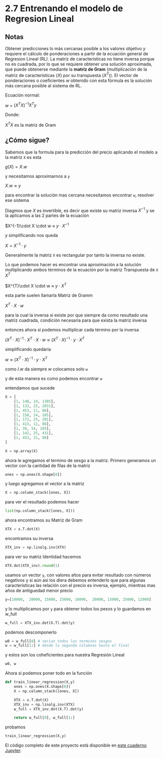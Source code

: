 # 2.7 Entrenando el modelo de Regresion Lineal

## Notas

Obtener predicciones lo más cercanas posible a los valores objetivo $y$ requiere el cálculo de ponderaciones a partir de la ecuación general de Regresion Lineal (RL). La matriz de características no tiene inversa porque no es cuadrada, por lo que se requiere obtener una solución aproximada, que puede obtenerse mediante la **matriz de Gram** (multiplicación de la matriz de características ($X$) por su transpuesta ($X^T$)). El vector de ponderaciones o coeficientes $w$ obtenido con esta fórmula es la solución más cercana posible al sistema de RL.

Ecuación normal:

$w$ = $(X^TX)^{-1}X^Ty$

Donde:

$X^TX$ es la matriz de Gram


## ¿Cómo sigue?

Sabemos que la formula para la predicción del precio aplicando el modelo a la matriz `X` es esta

$g(X) = X.w$


y necesitamos aproximarnos a `y`

$X.w ≈ y$

para encontrar la solución mas cercana necesitamos encontrar  `w`, resolver ese sistema

Diagmos que $X$ es invertible, es decir que existe su matriz inversa $X^{-1}$ y se la aplicamos a las 2 partes de la ecuación

$X^{-1}\cdot X \cdot w ≈ $y\cdot X^{-1}$

y simplificando nos queda

$X = X^{-1}\cdot y$ 

Generalmente la matriz `X` es rectangular por tanto la inversa no existe.

Lo que podemos hacer es encontrar una aproximación a la solución multiplicando ambos términos de la ecuación por la matriz Transpuesta de `X` $X^{T}$

$X^{T}\cdot X \cdot w ≈ $y\cdot X^{T}$

esta parte suelen llamarla Matriz de Gramm

$X^{T}\cdot X \cdot w$

para la cual la inversa si existe por que siempre da como resultado una matriz cuadrada, condición necesaria para que exista la matriz inversa

entonces ahora si podemos multiplicar cada término por la inversa 

$(X^{T}\cdot X)^{-1}\cdot X^{T}\cdot X \cdot w ≈ (X^{T}\cdot X)^{-1}\cdot y\cdot X^{T}$

simplificando quedaría

$w ≈ (X^{T}\cdot X)^{-1}\cdot y\cdot X^{T}$

como $I.w$ da siempre $w$ colocamos solo `w`

y de esta manera es como podemos encontrar `w`

entendamos que sucede

```python
X = [
    [1, 148, 24, 1385],
    [1, 132, 25, 2031],
    [1, 453, 11, 86],
    [1, 158, 24, 185],
    [1, 172, 25, 201],
    [1, 413, 11, 86],
    [1, 38, 54, 185],
    [1, 142, 25, 431],
    [1, 453, 31, 86]
]

X = np.array(X)
```

ahora le agregamos el termino de sesgo a la matriz. Primero generamos un vector con la cantidad de filas de la matriz


```python
ones = np.ones(X.shape[0])
```

y luego agregamos el vector a la matriz


```python
X = np.column_stack([ones, X])
```

para ver el resultado podemos hacer

```python
list(np.column_stack([ones, X]))
```

ahora encontramos su Matriz de Gram


```python
XTX = x.T.dot(X)
```

encontramos su inversa


```python
XTX_inv = np.linalg.inv(XTX)
```

para ver su matriz Identidad hacemos


```python
XTX.dot(XTX_inv).round(1)
```


usamos un vector `y`, con valores altos para evitar resultado con números negativos y si aún asi los diera debemos entenderlo que para algunas características las relación con el precio es inversa, ejemplo, mientras mas años de antiguedad menor precio


```python
y=[10000,  20000, 15000, 25000, 10000,  20000, 15000, 25000, 12000]
```

y lo multiplicamos por `y` para obtener todos los pesos y lo guardamos en w_full


```python
w_full = XTX_inv.dot(X.T).dot(y)
```

podemos descomponerlo

```python
w0 = w_full[0] # serían todos los terminos sesgos
w = w_full[1:] # desde la segunda columnas hasta el final
```
 y estos son los coheficientes para nuestra Regresión Lineal

 ```python
 w0, w
 ```

Ahora si podemos poner todo en la función


```python
def train_linear_regression(X,y)
    ones = np.ones(X.shape[0])
    X = np.column_stack([ones, X])

    XTX = x.T.dot(X)
    XTX_inv = np.linalg.inv(XTX)
    w_full = XTX_inv.dot(X.T).dot(y)

    return w_full[0], w_full[1:]
```

probamos

```python
train_linear_regression(X,y)
```



El código completo de este proyecto está disponible en [este cuaderno Jupyter](https://github.com/alexeygrigorev/mlbookcamp-code/blob/master/chapter-02-car-price/02-carprice.ipynb).
